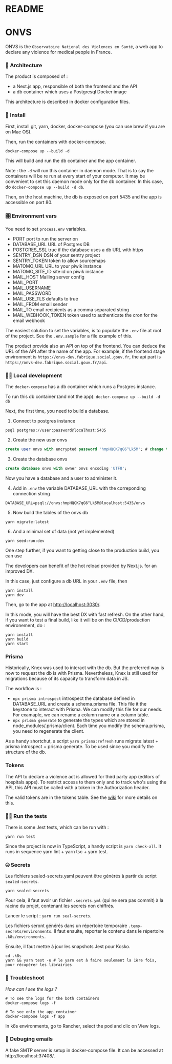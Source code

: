 # README

# ONVS

ONVS is the `Observatoire National des Violences en Santé`, a web app to declare any violence for medical people in France.

### 🧡 Architecture

The product is composed of :

- a Next.js app, responsible of both the frontend and the API
- a db container which uses a Postgresql Docker image

This architecture is described in docker configuration files.

### 👔 Install

First, install git, yarn, docker, docker-compose (you can use brew if you are on Mac OS).

Then, run the containers with docker-compose.

```shell script
docker-compose up --build -d
```

This will build and run the db container and the app container.

Note : the `-d` will run this container in daemon mode. That is to say the containers will be re run at every start of your computer.
It may be convenient to set this daemon mode only for the db container. In this case, do `docker-compose up --build -d db`.

Then, on the host machine, the db is exposed on port 5435 and the app is accessible on port 80.

### 🎛️ Environment vars

You need to set `process.env` variables.

- PORT port to run the server on
- DATABASE_URL URL of Postgres DB
- POSTGRES_SSL true if the database uses a db URL with https
- SENTRY_DSN DSN of your sentry project
- SENTRY_TOKEN token to allow sourcemaps
- MATOMO_URL URL to your piwik instance
- MATOMO_SITE_ID site id on piwik instance
- MAIL_HOST Mailing server config
- MAIL_PORT
- MAIL_USERNAME
- MAIL_PASSWORD
- MAIL_USE_TLS defaults to true
- MAIL_FROM email sender
- MAIL_TO email recipients as a comma separated string
- MAIL_WEBHOOK_TOKEN token used to authenticate the cron for the email webhook

The easiest solution to set the variables, is to populate the `.env` file at root of the project. See the `.env.sample` for a file example of this.

The product provide also an API on top of the frontend. You can deduce the URL of the API after the name of the app.
For example, if the frontend stage environment is `https://onvs-dev.fabrique.social.gouv.fr`, the api part is `https://onvs-dev.fabrique.social.gouv.fr/api`.

### 👩‍🍳 Local development

The `docker-compose` has a db container which runs a Postgres instance.

To run this db container (and not the app): `docker-compose up --build -d db`

Next, the first time, you need to build a database.

1.  Connect to postgres instance

```shell
psql postgres://user:password@localhost:5435
```

2.  Create the new user onvs

```sql
create user onvs with encrypted password 'hmpHQCK7qG6^Lk5M'; # change the password with whatever you want
```

3.  Create the database onvs

```sql
create database onvs with owner onvs encoding 'UTF8';
```

Now you have a database and a user to administer it.

4.  Add in `.env` the variable DATABASE_URL with the correponding connection string

```.env
DATABASE_URL=psql://onvs:hmpHQCK7qG6^Lk5M@localhost:5435/onvs
```

5.  Now build the tables of the onvs db

```shell
yarn migrate:latest
```

6.  And a minimal set of data (not yet implemented)

```shell
yarn seed:run:dev
```

One step further, if you want to getting close to the production build, you can use

The developers can benefit of the hot reload provided by Next.js. for an improved DX.

In this case, just configure a db URL in your `.env` file, then

```shell script
yarn install
yarn dev
```

Then, go to the app at [http://localhost:3030/](http://localhost:3030/).

In this mode, you will have the best DX with fast refresh. On the other hand, if you want to test a final build, like it will be on the CI/CD/production environement, do :

```shell script
yarn install
yarn build
yarn start
```

### Prisma

Historically, Knex was used to interact with the db. But the preferred way is now to request the db is with Prisma.
Nevertheless, Knex is still used for migrations because of its capacity to transform data in JS.

The workflow is :
- `npx prisma introspect` introspect the database defined in DATABASE_URL and create a schema.prisma file. This file it the keystone to interact with Prisma. We can modify this file for our needs. For examaple, we can rename a column name or a column table.
- `npx prisma generate` to generate the types which are stored in node_modules/.prisma/client. Each time you modify the schema.prisma, you need to regenerate the client.

As a handy shortchut, a script `yarn prisma:refresh` runs migrate:latest + prisma introspect + prisma generate. To be used since you modify the structure of the db.

### Tokens

The API to declare a violence act is allowed for third party app (editors of hospitals apps).
To restrict access to them only and to track who's using the API, this API must be called with a token in the Authorization header.

The valid tokens are in the tokens table.
See the [wiki](https://github.com/SocialGouv/onvs/wiki) for more details on this.

### 🏋️‍♂️ Run the tests

There is some Jest tests, which can be run with :

```shell script
yarn run test
```

Since the project is now in TypeScript, a handy script is `yarn check-all`. It runs in sequence yarn lint + yarn tsc + yarn test.

### 🤐 Secrets

Les fichiers sealed-secrets.yaml peuvent être générés à partir du script `sealed-secrets`.

```shell
yarn sealed-secrets
```

Pour cela, il faut avoir un fichier `.secrets.yml` (qui ne sera pas commit) à la racine du projet, contenant les secrets non chiffrés.

Lancer le script : `yarn run seal-secrets`.

Les fichiers seront générés dans un répertoire temporaire `.temp-secrets/environments`.
Il faut ensuite, reporter le contenu dans le répertoire `.k8s/environments`.

Ensuite, il faut mettre à jour les snapshots Jest pour Kosko.

```
cd .k8s
yarn && yarn test -u # le yarn est à faire seulement la 1ère fois, pour récupérer les librairies
```


### 🧯 Troubleshoot

_How can I see the logs ?_

```shell script
# To see the logs for the both containers
docker-compose logs -f

# To see only the app container
docker-compose logs -f app
```

In k8s environments, go to Rancher, select the pod and clic on View logs.

### 📧 Debuging emails

A fake SMTP server is setup in docker-compose file. It can be accessed at http://localhost:37408/.


